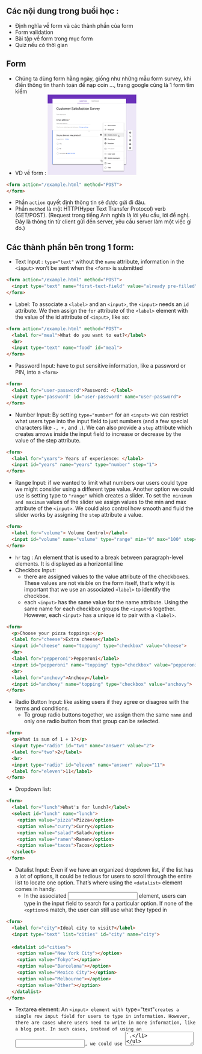 ## Các nội dung trong buổi học :
- Định nghĩa về form và các thành phần của form
- Form validation
- Bài tập về form trong mục form
- Quiz nếu có thời gian
## Form
- Chúng ta dùng form hằng ngày, giống như những mẫu form survey, khi điền thông tin thanh toán để nạp coin ..., trang google cũng là 1 form tìm kiếm
- VD về form :
  ![img.png](surveyform.png)
```html
<form action="/example.html" method="POST">
</form>
```
- Phần `action` quyết định thông tin sẽ được gửi đi đâu.
- Phần `method` là một HTTP(Hyper Text Transfer Protocol) verb (GET/POST). (Request trong tiếng Anh nghĩa là lời yêu cầu, lời đề nghị. Đây là thông tin từ client gửi đến server, yêu cầu server làm một việc gì đó.)
## Các thành phần bên trong  1 form:

- Text Input : `type="text"`  without the `name` attribute, information in the `<input>` won’t be sent when the `<form>` is submitted
```html
<form action="/example.html" method="POST">
  <input type="text" name="first-text-field" value="already pre-filled">
</form>
```
- Label:  To associate a `<label>` and an `<input>`, the `<input>` needs an `id` attribute. We then assign the `for` attribute of the `<label>` element with the value of the id attribute of `<input>`, like so:
```html
<form action="/example.html" method="POST">
  <label for="meal">What do you want to eat?</label>
  <br>
  <input type="text" name="food" id="meal">
</form>
```
- Password Input: have to put sensitive information, like a password or PIN, into a `<form>`
```html
<form>
  <label for="user-password">Password: </label>
  <input type="password" id="user-password" name="user-password">
</form>
```
- Number Input: By setting `type="number"` for an `<input>` we can restrict what users type into the input field to just numbers (and a few special characters like `-, +,` and `.`). We can also provide a `step` attribute which creates arrows inside the input field to increase or decrease by the value of the step attribute.
```html
<form>
  <label for="years"> Years of experience: </label>
  <input id="years" name="years" type="number" step="1">
</form>
```
- Range Input: if we wanted to limit what numbers our users could type we might consider using a different type value. Another option we could use is setting type to `"range"` which creates a slider. To set the` minimum and maximum` values of the slider we assign values to the min and max attribute of the `<input>`. We could also control how smooth and fluid the slider works by assigning the `step` attribute a value.
```html
<form>
  <label for="volume"> Volume Control</label>
  <input id="volume" name="volume" type="range" min="0" max="100" step="1">
</form>
```
- `hr` tag : An element that is used to a break between paragraph-level elements. It is displayed as a horizontal line
- Checkbox Input:
    - there are assigned values to the value attribute of the checkboxes. These values are not visible on the form itself, that’s why it is important that we use an associated `<label>` to identify the checkbox.
    - each `<input>` has the same value for the name attribute. Using the same name for each checkbox groups the `<input>`s together. However, each `<input>` has a unique id to pair with a `<label>`.
```html
<form>
  <p>Choose your pizza toppings:</p>
  <label for="cheese">Extra cheese</label>
  <input id="cheese" name="topping" type="checkbox" value="cheese">
  <br>
  <label for="pepperoni">Pepperoni</label>
  <input id="pepperoni" name="topping" type="checkbox" value="pepperoni">
  <br>
  <label for="anchovy">Anchovy</label>
  <input id="anchovy" name="topping" type="checkbox" value="anchovy">
</form>
```
- Radio Button Input: like asking users if they agree or disagree with the terms and conditions.
    - To group radio buttons together, we assign them the same `name` and only one radio button from that group can be selected.
```html
<form>
  <p>What is sum of 1 + 1?</p>
  <input type="radio" id="two" name="answer" value="2">
  <label for="two">2</label>
  <br>
  <input type="radio" id="eleven" name="answer" value="11">
  <label for="eleven">11</label>
</form>
```
- Dropdown list:
```html
<form>
  <label for="lunch">What's for lunch?</label>
  <select id="lunch" name="lunch">
    <option value="pizza">Pizza</option>
    <option value="curry">Curry</option>
    <option value="salad">Salad</option>
    <option value="ramen">Ramen</option>
    <option value="tacos">Tacos</option>
  </select>
</form>
```
- Datalist Input:  Even if we have an organized dropdown list, if the list has a lot of options, it could be tedious for users to scroll through the entire list to locate one option. That’s where using the `<datalist>` element comes in handy.
    - In the associated <input> element, users can type in the input field to search for a particular option. If none of the `<option>`s match, the user can still use what they typed in
```html
<form>
  <label for="city">Ideal city to visit?</label>
  <input type="text" list="cities" id="city" name="city">
 
  <datalist id="cities">
    <option value="New York City"></option>
    <option value="Tokyo"></option>
    <option value="Barcelona"></option>
    <option value="Mexico City"></option>
    <option value="Melbourne"></option>
    <option value="Other"></option>  
  </datalist>
</form>
```
- Textarea element: An `<input> element with `type="text"` creates a single row input field for users to type in information. However, there are cases where users need to write in more information, like a blog post. In such cases, instead of using an `<input>`, we could use `<textarea>`.
```html
<form>
  <label for="blog">New Blog Post: </label>
  <br>
  <textarea id="blog" name="blog" rows="5" cols="30">
  </textarea>
</form>
```
- Submit Form: Remember, the purpose of a form is to collect information that will be submitted.
```html
<form>
  <input type="submit" value="Send">
</form>
```
### Form Validation:
    - Requiring an Input : we can add the `required` attribute to an `<input>` element

```html
<form action="/example.html" method="POST">
  <label for="allergies">Do you have any dietary restrictions?</label>
  <br>
  <input id="allergies" name="allergies" type="text" required>
  <br>
  <input type="submit" value="Submit">
</form>
```
    - Set a Minimum and Maximum : Another built-in validation we can use is to assign a minimum or maximum value for a number field, e.g. `<input type="number">` and `<input type="range">`.
```html
<form action="/example.html" method="POST">
  <label for="guests">Enter # of guests:</label>
  <input id="guests" name="guests" type="number" min="1" max="4">
  <input type="submit" value="Submit">
</form>
```
    - Checking Text Length: 
```html
<form action="/example.html" method="POST">
  <label for="summary">Summarize your feelings in less than 250 characters</label>
  <input id="summary" name="summary" type="text" minlength="5" maxlength="250" required>
  <input type="submit" value="Submit">
</form>
```
    - Matching a Pattern: we use the `pattern` attribute and assign it a regular expression, or regex.
      - "[a-zA-Z0-9]+"
```html
<form action="/example.html" method="POST">
  <label for="payment">Credit Card Number (no spaces):</label>
  <br>
  <input id="payment" name="payment" type="text" required pattern="[0-9]{14,16}">
  <input type="submit" value="Submit">
</form>
```

- Bài tập về form
Link: https://www.freecodecamp.org/learn/2022/responsive-web-design/learn-html-forms-by-building-a-registration-form/step-1
